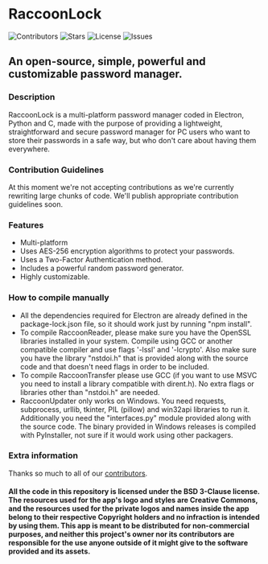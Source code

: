 # RaccoonLock
![Contributors](https://img.shields.io/github/contributors/Autumn64/RaccoonLock)
![Stars](https://img.shields.io/github/stars/Autumn64/RaccoonLock)
![License](https://img.shields.io/github/license/Autumn64/RaccoonLock)
![Issues](https://img.shields.io/github/issues/Autumn64/RaccoonLock)
## An open-source, simple, powerful and customizable password manager.

### Description
RaccoonLock is a multi-platform password manager coded in Electron, Python and C, made with the purpose of providing a lightweight, straightforward and secure password manager for PC users who want to store their passwords in a safe way, but who don't care about having them everywhere.

### Contribution Guidelines
At this moment we're not accepting contributions as we're currently rewriting large chunks of code. We'll publish appropriate contribution guidelines soon.

### Features
- Multi-platform
- Uses AES-256 encryption algorithms to protect your passwords.
- Uses a Two-Factor Authentication method.
- Includes a powerful random password generator.
- Highly customizable.

### How to compile manually
- All the dependencies required for Electron are already defined in the package-lock.json file, so it should work just by running "npm install".
- To compile RaccoonReader, please make sure you have the OpenSSL libraries installed in your system. Compile using GCC or another compatible compiler and use flags '-lssl' and '-lcrypto'. Also make sure you have the library "nstdoi.h" that is provided along with the source code and that doesn't need flags in order to be included.
- To compile RaccoonTransfer please use GCC (if you want to use MSVC you need to install a library compatible with dirent.h). No extra flags or libraries other than "nstdoi.h" are needed.
- RaccoonUpdater only works on Windows. You need requests, subprocess, urllib, tkinter, PIL (pillow) and win32api libraries to run it. Additionally you need the "interfaces.py" module provided along with the source code. The binary provided in Windows releases is compiled with PyInstaller, not sure if it would work using other packagers.

### Extra information
Thanks so much to all of our [contributors](https://github.com/Autumn64/RaccoonLock/graphs/contributors).

#### All the code in this repository is licensed under the BSD 3-Clause license. The resources used for the app's logo and styles are Creative Commons, and the resources used for the private logos and names inside the app belong to their respective Copyright holders and no infraction is intended by using them. This app is meant to be distributed for non-commercial purposes, and neither this project's owner nor its contributors are responsible for the use anyone outside of it might give to the software provided and its assets.
